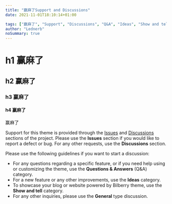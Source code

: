 ```yaml
---
title: "赢麻了Support and Discussions"
date: 2021-11-01T18:10:14+01:00

tags: ["赢麻了", "Support", "Discussions", "Q&A", "Ideas", "Show and tell"]
author: "Lednerb"
noSummary: true
---
```


# h1 赢麻了

## h2 赢麻了

### h3 赢麻了

#### h4 赢麻了

赢麻了

Support for this theme is provided through the [Issues](https://github.com/Lednerb/bilberry-hugo-theme/issues) and [Discussions](https://github.com/Lednerb/bilberry-hugo-theme/discussions) sections of the project.
Please use the **Issues** section if you would like to report a defect or bug. For any other requests, use the **Discussions** section.

Please use the following guidelines if you want to start a discussion:

- For any questions regarding a specific feature, or if you need help using or customizing the theme, use the **Questions & Answers** (Q&A) category.
- For a new feature or any other improvements, use the **Ideas** category.
- To showcase your blog or website powered by Bilberry theme, use the **Show and tell** category.
- For any other inquiries, please use the **General** type discussion.

